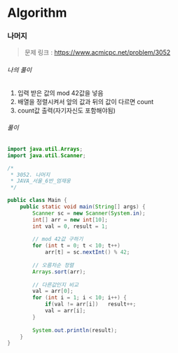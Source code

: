 # Algorithm

### 나머지

> 문제 링크 : https://www.acmicpc.net/problem/3052



###### 나의 풀이

 1. 입력 받은 값의 mod 42값을 넣음
 2. 배열을 정렬시켜서 앞의 값과 뒤의 값이 다르면 count
 3. count값 출력(자기자신도 포함해야됨)




###### 풀이

~~~java
import java.util.Arrays;
import java.util.Scanner;

/*
 * 3052. 나머지
 * JAVA_서울_6반_엄재웅
 */

public class Main {
	public static void main(String[] args) {
		Scanner sc = new Scanner(System.in);
		int[] arr = new int[10];
		int val = 0, result = 1;
		
		// mod 42값 구하기
		for (int t = 0; t < 10; t++)
			arr[t] = sc.nextInt() % 42;
		
		// 오름차순 정렬
		Arrays.sort(arr);
		
		// 다른값인지 비교
		val = arr[0];
		for (int i = 1; i < 10; i++) {
			if(val != arr[i])	result++;
			val = arr[i];
		}
		
		System.out.println(result);
	}
}
~~~
